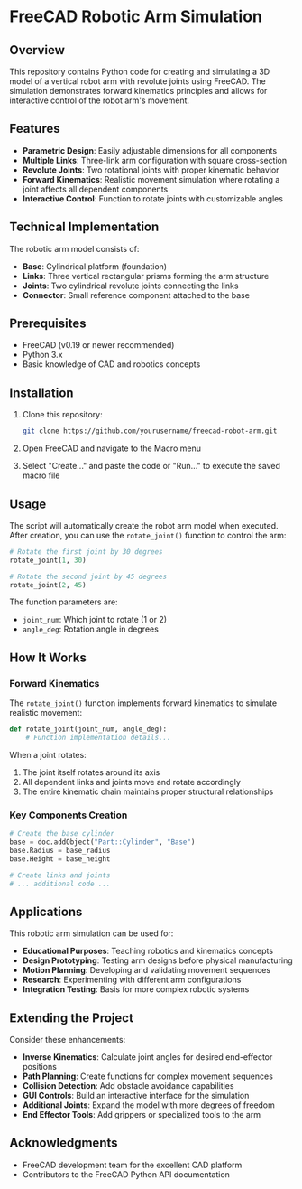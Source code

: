 # FreeCAD Robotic Arm Simulation

## Overview

This repository contains Python code for creating and simulating a 3D model of a vertical robot arm with revolute joints using FreeCAD. The simulation demonstrates forward kinematics principles and allows for interactive control of the robot arm's movement.

## Features

- **Parametric Design**: Easily adjustable dimensions for all components
- **Multiple Links**: Three-link arm configuration with square cross-section
- **Revolute Joints**: Two rotational joints with proper kinematic behavior
- **Forward Kinematics**: Realistic movement simulation where rotating a joint affects all dependent components
- **Interactive Control**: Function to rotate joints with customizable angles

## Technical Implementation

The robotic arm model consists of:

- **Base**: Cylindrical platform (foundation)
- **Links**: Three vertical rectangular prisms forming the arm structure
- **Joints**: Two cylindrical revolute joints connecting the links
- **Connector**: Small reference component attached to the base

## Prerequisites

- FreeCAD (v0.19 or newer recommended)
- Python 3.x
- Basic knowledge of CAD and robotics concepts

## Installation

1. Clone this repository:
   ```bash
   git clone https://github.com/yourusername/freecad-robot-arm.git
   ```

2. Open FreeCAD and navigate to the Macro menu

3. Select "Create..." and paste the code or "Run..." to execute the saved macro file

## Usage

The script will automatically create the robot arm model when executed. After creation, you can use the `rotate_joint()` function to control the arm:

```python
# Rotate the first joint by 30 degrees
rotate_joint(1, 30)

# Rotate the second joint by 45 degrees
rotate_joint(2, 45)
```

The function parameters are:
- `joint_num`: Which joint to rotate (1 or 2)
- `angle_deg`: Rotation angle in degrees

## How It Works

### Forward Kinematics

The `rotate_joint()` function implements forward kinematics to simulate realistic movement:

```python
def rotate_joint(joint_num, angle_deg):
    # Function implementation details...
```

When a joint rotates:
1. The joint itself rotates around its axis
2. All dependent links and joints move and rotate accordingly
3. The entire kinematic chain maintains proper structural relationships

### Key Components Creation

```python
# Create the base cylinder
base = doc.addObject("Part::Cylinder", "Base")
base.Radius = base_radius
base.Height = base_height

# Create links and joints
# ... additional code ...
```

## Applications

This robotic arm simulation can be used for:

- **Educational Purposes**: Teaching robotics and kinematics concepts
- **Design Prototyping**: Testing arm designs before physical manufacturing
- **Motion Planning**: Developing and validating movement sequences
- **Research**: Experimenting with different arm configurations
- **Integration Testing**: Basis for more complex robotic systems

## Extending the Project

Consider these enhancements:

- **Inverse Kinematics**: Calculate joint angles for desired end-effector positions
- **Path Planning**: Create functions for complex movement sequences
- **Collision Detection**: Add obstacle avoidance capabilities
- **GUI Controls**: Build an interactive interface for the simulation
- **Additional Joints**: Expand the model with more degrees of freedom
- **End Effector Tools**: Add grippers or specialized tools to the arm


## Acknowledgments

- FreeCAD development team for the excellent CAD platform
- Contributors to the FreeCAD Python API documentation
